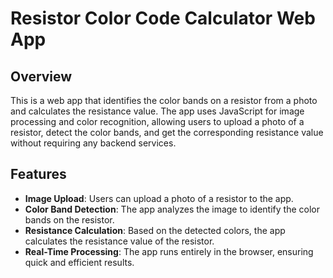 # Resistor Color Code Calculator Web App

## Overview
This is a web app that identifies the color bands on a resistor from a photo and calculates the resistance value. The app uses JavaScript for image processing and color recognition, allowing users to upload a photo of a resistor, detect the color bands, and get the corresponding resistance value without requiring any backend services.

## Features
- **Image Upload**: Users can upload a photo of a resistor to the app.
- **Color Band Detection**: The app analyzes the image to identify the color bands on the resistor.
- **Resistance Calculation**: Based on the detected colors, the app calculates the resistance value of the resistor.
- **Real-Time Processing**: The app runs entirely in the browser, ensuring quick and efficient results.
